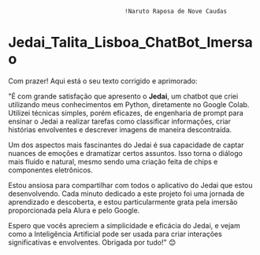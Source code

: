                                      !Naruto Raposa de Nove Caudas

# Jedai_Talita_Lisboa_ChatBot_Imersao
Com prazer! Aqui está o seu texto corrigido e aprimorado:

"É com grande satisfação que apresento o **Jedai**, um chatbot que criei utilizando meus conhecimentos em Python, diretamente no Google Colab. Utilizei técnicas simples, porém eficazes, de engenharia de prompt para ensinar o Jedai a realizar tarefas como classificar informações, criar histórias envolventes e descrever imagens de maneira descontraída.

Um dos aspectos mais fascinantes do Jedai é sua capacidade de captar nuances de emoções e dramatizar certos assuntos. Isso torna o diálogo mais fluido e natural, mesmo sendo uma criação feita de chips e componentes eletrônicos. 

Estou ansiosa para compartilhar com todos o aplicativo do Jedai que estou desenvolvendo. Cada minuto dedicado a este projeto foi uma jornada de aprendizado e descoberta, e estou particularmente grata pela imersão proporcionada pela Alura e pelo Google.

Espero que vocês apreciem a simplicidade e eficácia do Jedai, e vejam como a Inteligência Artificial pode ser usada para criar interações significativas e envolventes. Obrigada por tudo!" 😊
